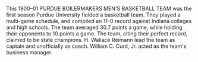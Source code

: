 This 1900–01 PURDUE BOILERMAKERS MEN'S BASKETBALL TEAM was the first season Purdue University fielded a basketball team. They played a multi-game schedule, and compiled an 11–0 record against Indiana colleges and high schools. The team averaged 30.7 points a game, while holding their opponents to 10 points a game. The team, citing their perfect record, claimed to be state champions. H. Wallace Reimann lead the team as captain and unofficially as coach. William C. Curd, Jr. acted as the team's business manager.
